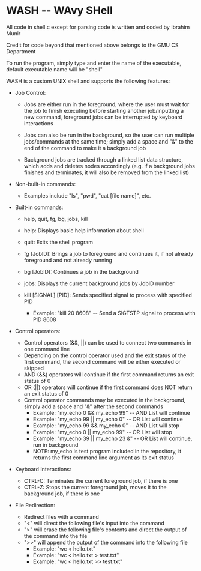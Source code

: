 # WASH -- WAvy SHell
 
 All code in shell.c except for parsing code is written and coded by Ibrahim Munir
 
 Credit for code beyond that mentioned above belongs to the GMU CS Department
 
 
To run the program, simply type and enter the name of the executable, default executable name will be "shell"


 WASH is a custom UNIX shell and supports the following features:
 
 - Job Control:
   - Jobs are either run in the foreground, where the user must wait for the job to finish executing  before starting another job/inputting a new command, foreground jobs can be interrupted by keyboard interactions
   
   - Jobs can also be run in the background, so the user can run multiple jobs/commands at the same time; simply add a space and "&" to the end of the command to make it a background job
   
   - Background jobs are tracked through a linked list data structure, which adds and deletes nodes accordingly (e.g. if a background jobs finishes and terminates, it will also be removed from the linked list)
 
 
 - Non-built-in commands:
   - Examples include "ls", "pwd", "cat [file name]", etc.
 
 
 - Built-in commands:
    - help, quit, fg, bg, jobs, kill
    
    - help: Displays basic help information about shell
    
    - quit: Exits the shell program
    
    - fg [JobID]: Brings a job to foreground and continues it, if not already foreground and not already running

    - bg [JobID]: Continues a job in the background
    
    - jobs: Displays the current background jobs by JobID number
    
    - kill [SIGNAL] [PID]: Sends specified signal to process with specified PID
       - Example: "kill 20 8608" -- Send a SIGTSTP signal to process with PID 8608
       
 - Control operators:
   - Control operators (&&, ||) can be used to connect two commands in one command line
   - Depending on the control operator used and the exit status of the first command, the second command will be either executed or skipped
   - AND (&&) operators will continue if the first command returns an exit status of 0
   - OR (||) operators will continue if the first command does NOT return an exit status of 0
   - Control operator commands may be executed in the background, simply add a space and "&" after the second commands
     - Example: "my_echo 0 && my_echo 99" -- AND List will continue
     - Example: "my_echo 99 || my_echo 0" -- OR List will continue
     - Example: "my_echo 99 && my_echo 0" -- AND List will stop
     - Example: "my_echo 0 || my_echo 99" -- OR List will stop
     - Example: "my_echo 39 || my_echo 23 &" -- OR List will continue, run in background
     - NOTE: my_echo is test program included in the repository, it returns the first command line argument as its exit status
 
 
 - Keyboard Interactions:
   - CTRL-C: Terminates the current foreground job, if there is one
   - CTRL-Z: Stops the current foreground job, moves it to the background job, if there is one
   

  - File Redirection:
    - Redirect files with a command
    - "<" will direct the following file's input into the command
    - ">" will erase the following file's contents and direct the output of the command into the file
    - ">>" will append the output of the command into the following file
      - Example: "wc < hello.txt"
      - Example: "wc < hello.txt > test.txt"
      - Example: "wc < hello.txt >> test.txt"

      
